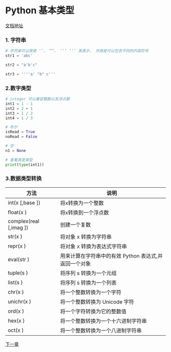 # Python 基本类型

[文档地址](https://github.com/walter201230/Python/blob/master/Article/PythonBasis/python2/Preface.md)

### 1. 字符串

```python
# 字符串可以使用 ‘’， “”， ‘’‘ ’‘’ 来表示， 作用是可以包含不同的内容符号
str1 = 'abc'

str2 = "a'b'c"

str3 = ''''a' "b" c'''
```

### 2.数字类型

```python
# integer 可以兼容整数以及浮点数
int1 = 1 - 1
int2 = 2 + 1
int3 = 1 / 2
int4 = 1 / 3

# 布尔
isRead = True
noRead = False

# 空
n1 = None

# 查看真是类型
print(type(int1))
```

### 3.数据类型转换

| 方法                     | 说明                              |
|------------------------|---------------------------------|
| int(x [,base ])        | 将x转换为一个整数                       |
| float(x )              | 将x转换到一个浮点数                      |
| complex(real [,imag ]) | 创建一个复数                          |
| str(x )                | 将对象 x 转换为字符串                    |
| repr(x )               | 将对象 x 转换为表达式字符串                 |
| eval(str )             | 用来计算在字符串中的有效 Python 表达式,并返回一个对象 |
| tuple(s )              | 将序列 s 转换为一个元组                   |
| list(s )               | 将序列 s 转换为一个列表                   |
| chr(x )                | 将一个整数转换为一个字符                    |
| unichr(x )             | 将一个整数转换为 Unicode 字符             |
| ord(x )                | 将一个字符转换为它的整数值                   |
| hex(x )                | 将一个整数转换为一个十六进制字符串               |
| oct(x )                | 将一个整数转换为一个八进制字符串                |

[下一章](../part5-array/README.md)